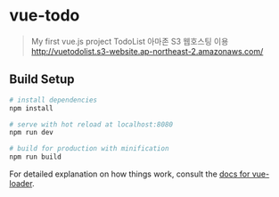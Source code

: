 # vue-todo

> My first vue.js project
TodoList
> 아마존 S3 웹호스팅 이용 http://vuetodolist.s3-website.ap-northeast-2.amazonaws.com/

## Build Setup

``` bash
# install dependencies
npm install

# serve with hot reload at localhost:8080
npm run dev

# build for production with minification
npm run build
```

For detailed explanation on how things work, consult the [docs for vue-loader](http://vuejs.github.io/vue-loader).
